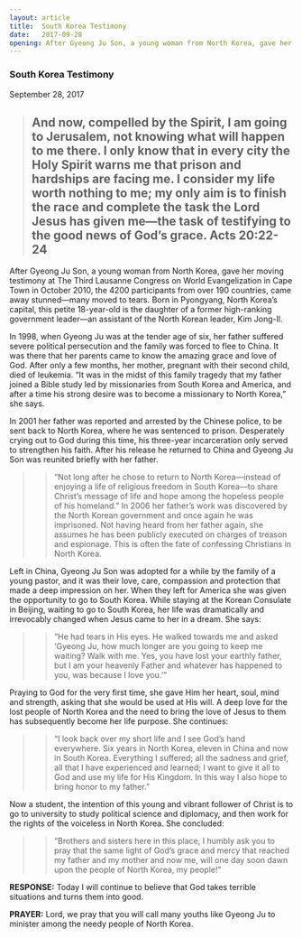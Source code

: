 ```yaml
---
layout: article
title:  South Korea Testimony
date:   2017-09-28
opening: After Gyeong Ju Son, a young woman from North Korea, gave her moving testimony at The Third Lausanne Congress on World Evangelization in Cape Town in October 2010, the 4200 participants from over 190 countries...
---
```


### South Korea Testimony

September 28, 2017

> ## And now, compelled by the Spirit, I am going to Jerusalem, not knowing what will happen to me there. I only know that in every city the Holy Spirit warns me that prison and hardships are facing me. I consider my life worth nothing to me; my only aim is to finish the race and complete the task the Lord Jesus has given me—the task of testifying to the good news of God’s grace.  Acts 20:22-24


After Gyeong Ju Son, a young woman from North Korea, gave her moving testimony at The Third Lausanne Congress on World Evangelization in Cape Town in October 2010, the 4200 participants from over 190 countries, came away stunned—many moved to tears.
Born in Pyongyang, North Korea’s capital, this petite 18-year-old is the daughter of a former high-ranking government leader—an assistant of the North Korean leader, Kim Jong-Il.

In 1998, when Gyeong Ju was at the tender age of six, her father suffered severe political persecution and the family was forced to flee to China. It was there that her parents came to know the amazing grace and love of God. After only a few months, her mother, pregnant with their second child, died of leukemia.
“It was in the midst of this family tragedy that my father joined a Bible study led by missionaries from South Korea and America, and after a time his strong desire was to become a missionary to North Korea,” she says.

In 2001 her father was reported and arrested by the Chinese police, to be sent back to North Korea, where he was sentenced to prison. Desperately crying out to God during this time, his three-year incarceration only served to strengthen his faith. After his release he returned to China and Gyeong Ju Son was reunited briefly with her father.

>> “Not long after he chose to return to North Korea—instead of enjoying a life of religious freedom in South Korea—to share Christ’s message of life and hope among the hopeless people of his homeland.”
In 2006 her father’s work was discovered by the North Korean government and once again he was imprisoned. Not having heard from her father again, she assumes he has been publicly executed on charges of treason and espionage. This is often the fate of confessing Christians in North Korea.


Left in China, Gyeong Ju Son was adopted for a while by the family of a young pastor, and it was their love, care, compassion and protection that made a deep impression on her. When they left for America she was given the opportunity to go to South Korea.
While staying at the Korean Consulate in Beijing, waiting to go to South Korea, her life was dramatically and irrevocably changed when Jesus came to her in a dream. She says:

>> “He had tears in His eyes. He walked towards me and asked ‘Gyeong Ju, how much longer are you going to keep me waiting? Walk with me. Yes, you have lost your earthly father, but I am your heavenly Father and whatever has happened to you, was because I love you.’”


Praying to God for the very first time, she gave Him her heart, soul, mind and strength, asking that she would be used at His will. A deep love for the lost people of North Korea and the need to bring the love of Jesus to them has subsequently become her life purpose. She continues:

>> “I look back over my short life and I see God’s hand everywhere. Six years in North Korea, eleven in China and now in South Korea. Everything I suffered; all the sadness and grief, all that I have experienced and learned; I want to give it all to God and use my life for His Kingdom. In this way I also hope to bring honor to my father.”


Now a student, the intention of this young and vibrant follower of Christ is to go to university to study political science and diplomacy, and then work for the rights of the voiceless in North Korea. She concluded:

>> “Brothers and sisters here in this place, I humbly ask you to pray that the same light of God’s grace and mercy that reached my father and my mother and now me, will one day soon dawn upon the people of North Korea, my people!”


**RESPONSE:** Today I will continue to believe that God takes terrible situations and turns them into good.

**PRAYER:** Lord, we pray that you will call many youths like Gyeong Ju to minister among the needy people of North Korea.
